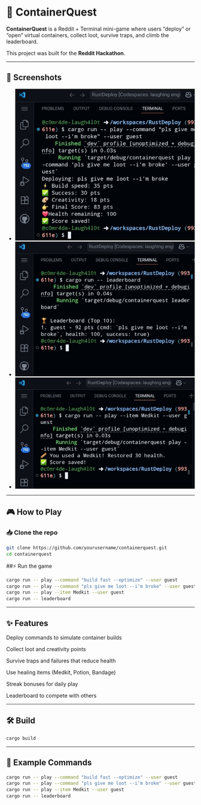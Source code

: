 
# 🐳 ContainerQuest

**ContainerQuest** is a Reddit + Terminal mini-game where users “deploy” or “open” virtual containers, collect loot, survive traps, and climb the leaderboard.  

This project was built for the **Reddit Hackathon**.  

---

## 📸 Screenshots

- ![Gameplay Screenshot](picture1.png)
- ![Leaderboard View](picture2.png)
- ![Healing Item](picture3.png)

---

## 🎮 How to Play

### 📥 Clone the repo
```bash
git clone https://github.com/yourusername/containerquest.git
cd containerquest
```
##⚡ Run the game
```bash
cargo run -- play --command "build fast --optimize" --user guest
cargo run -- play --command "pls give me loot --i’m broke" --user guest
cargo run -- play --item Medkit --user guest
cargo run -- leaderboard
```

---

## ✨ Features

Deploy commands to simulate container builds

Collect loot and creativity points

Survive traps and failures that reduce health

Use healing items (Medkit, Potion, Bandage)

Streak bonuses for daily play

Leaderboard to compete with others



---

## 🛠️ Build
```bash
cargo build
```

---

## 🚀 Example Commands
```bash
cargo run -- play --command "build fast --optimize" --user guest
cargo run -- play --command "pls give me loot --i’m broke" --user guest
cargo run -- play --item Medkit --user guest
cargo run -- leaderboard
```


